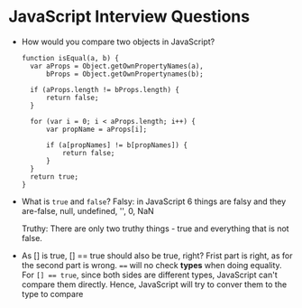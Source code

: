 # JavaScript Interview Questions

- How would you compare two objects in JavaScript?
  ```
  function isEqual(a, b) {
    var aProps = Object.getOwnPropertyNames(a),
        bProps = Object.getOwnPropertynames(b);

    if (aProps.length != bProps.length) {
        return false;
    }

    for (var i = 0; i < aProps.length; i++) {
        var propName = aProps[i];

        if (a[propNames] != b[propNames]) {
            return false;
        }
    }
    return true;
  }
  ```
- What is `true` and `false`?
  Falsy: in JavaScript 6 things are falsy and they are-false, null, undefined, '', 0, NaN

  Truthy: There are only two truthy things - true and everything that is not false.

- As [] is true, [] == true should also be true, right?
  Frist part is right, as for the second part is wrong. `==` will no check **types** when doing equality. 
  For `[] == true`, since both sides are different types, JavaScript can't compare them directly. Hence, JavaScript will try to conver them to the type to compare
